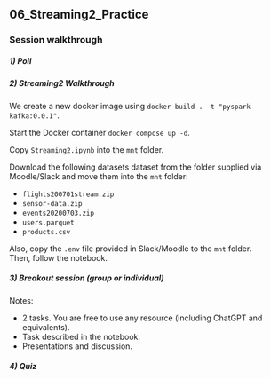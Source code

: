 ## 06_Streaming2_Practice

### Session walkthrough

##### 1) Poll

##### 2) Streaming2 Walkthrough

We create a new docker image using `docker build . -t "pyspark-kafka:0.0.1"`. 

Start the Docker container `docker compose up -d`.  

Copy `Streaming2.ipynb` into the `mnt` folder.  

Download the following datasets dataset from the folder supplied via Moodle/Slack and move them into the `mnt` folder:
* `flights200701stream.zip`
* `sensor-data.zip`
* `events20200703.zip`
* `users.parquet`
* `products.csv`

Also, copy the `.env` file provided in Slack/Moodle to the `mnt` folder.  
Then, follow the notebook.

##### 3) Breakout session (group or individual)

Notes:
* 2 tasks. You are free to use any resource (including ChatGPT and equivalents).  
* Task described in the notebook. 
* Presentations and discussion.

##### 4) Quiz